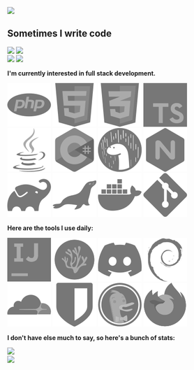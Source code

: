 ![](https://hit.yhype.me/github/profile?user_id=34699884)

<!--
TODO:
- Icon hyperlinks
- Minecraft icons
-->

<!-- Donations -->
[Ko-fi]: https://ko-fi.com/encode42 "Donate via Ko-fi"
[PayPal]: https://paypal.me/encode42 "Donate via PayPal"
[Ko-fi Badge]: https://img.shields.io/badge/-Ko--fi-ff5e5b?logo=ko-fi&logoColor=white&style=flat-square
[PayPal Badge]: https://img.shields.io/badge/-PayPal-00457c?logo=paypal&style=flat-square

<!-- Socials -->
[Support]: https://encode42.dev/support
[YouTube]: https://encode42.dev/youtube
[Discord Badge]: https://img.shields.io/discord/646517284453613578?color=7289da&labelColor=7289da&label=​&logo=discord&logoColor=white&style=flat-square
[YouTube Badge]: https://img.shields.io/badge/-YouTube-ff0000?logo=youtube&style=flat-square

<!-- Icons -->
[PHP]: php.svg "PHP"
[HTML5]: html5.svg "HTML 5"
[CSS3]: css3.svg "CSS 3"
[Typescript]: typescript.svg "Typescript"
[Java]: java.svg "Java"
[C#]: csharp.svg "C#"
[Deno]: deno.svg "Deno"
[nginx]: nginx.svg "nginx"
[Gradle]: gradle.svg "Gradle"
[MariaDB]: mariadb.svg "MariaDB"
[Docker]: docker.svg "Docker"
[Git]: git.svg "Git"

[IntelliJ]: intellij.svg "IntelliJ"
[Codium]: codium.svg "VSCodium"
[Discord]: discord.svg "Discord"
[Debian]: debian.svg "Debian"
[Cloudflare]: cloudflare.svg "Cloudflare"
[Bitwarden]: bitwarden.svg "Bitwarden"
[DuckDuckGo]: duckduckgo.svg "DuckDuckGo"
[Firefox]: firefox.svg "Firefox"

## Sometimes I write code
[![][Ko-fi Badge]][Ko-fi] [![][PayPal Badge]][PayPal]  
[![][Discord Badge]][Support] [![][YouTube Badge]][YouTube]

**I'm currently interested in full stack development.**

![PHP] ![HTML5] ![CSS3] ![Typescript]  
![Java] ![C#] ![Deno] ![nginx]  
![Gradle] ![MariaDB] ![Docker] ![Git]

**Here are the tools I use daily:**

![IntelliJ] ![Codium] ![Discord] ![Debian]  
![Cloudflare] ![BitWarden] ![DuckDuckGo] ![Firefox]

**I don't have else much to say, so here's a bunch of stats:**

[
![](https://gist.githubusercontent.com/Encode42/6cab963ce204e91a371b9254f013cb5a/raw/terminal-metrics.svg)  
![](https://gist.githubusercontent.com/Encode42/6cab963ce204e91a371b9254f013cb5a/raw/standard-metrics.svg)
](https://metrics.lecoq.io/about/Encode42)
